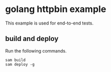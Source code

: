 # golang httpbin example

This example is used for end-to-end tests. 

## build and deploy 

Run the following commands. 

```shell
sam build 
sam deploy -g
```